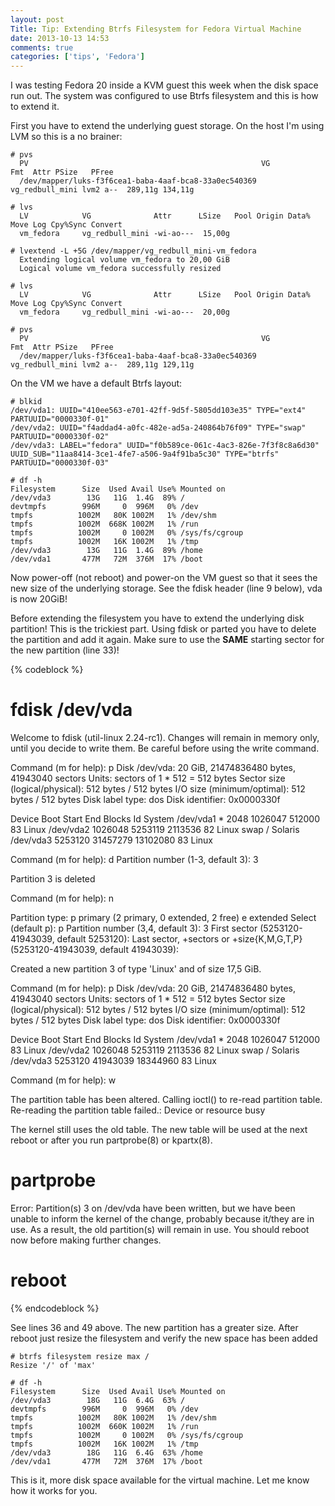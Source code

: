 ```yaml
---
layout: post
Title: Tip: Extending Btrfs Filesystem for Fedora Virtual Machine
date: 2013-10-13 14:53
comments: true
categories: ['tips', 'Fedora']
---
```


I was testing Fedora 20 inside a KVM guest this week when the disk
space run out. The system was configured to use Btrfs filesystem and this is how
to extend it.

First you have to extend the underlying guest storage. On the host I'm using LVM
so this is a no brainer:

    # pvs
      PV                                                    VG              Fmt  Attr PSize   PFree  
      /dev/mapper/luks-f3f6cea1-baba-4aaf-bca8-33a0ec540369 vg_redbull_mini lvm2 a--  289,11g 134,11g

    # lvs
      LV            VG              Attr      LSize   Pool Origin Data%  Move Log Cpy%Sync Convert
      vm_fedora     vg_redbull_mini -wi-ao---  15,00g                                             

    # lvextend -L +5G /dev/mapper/vg_redbull_mini-vm_fedora 
      Extending logical volume vm_fedora to 20,00 GiB
      Logical volume vm_fedora successfully resized

    # lvs
      LV            VG              Attr      LSize   Pool Origin Data%  Move Log Cpy%Sync Convert
      vm_fedora     vg_redbull_mini -wi-ao---  20,00g                                             

    # pvs
      PV                                                    VG              Fmt  Attr PSize   PFree  
      /dev/mapper/luks-f3f6cea1-baba-4aaf-bca8-33a0ec540369 vg_redbull_mini lvm2 a--  289,11g 129,11g


On the VM we have a default Btrfs layout:

    # blkid
    /dev/vda1: UUID="410ee563-e701-42ff-9d5f-5805dd103e35" TYPE="ext4" PARTUUID="0000330f-01" 
    /dev/vda2: UUID="f4addad4-a0fc-482e-ad5a-240864b76f09" TYPE="swap" PARTUUID="0000330f-02" 
    /dev/vda3: LABEL="fedora" UUID="f0b589ce-061c-4ac3-826e-7f3f8c8a6d30" UUID_SUB="11aa8414-3ce1-4fe7-a506-9a4f91ba5c30" TYPE="btrfs" PARTUUID="0000330f-03" 

    # df -h
    Filesystem      Size  Used Avail Use% Mounted on
    /dev/vda3        13G   11G  1.4G  89% /
    devtmpfs        996M     0  996M   0% /dev
    tmpfs          1002M   80K 1002M   1% /dev/shm
    tmpfs          1002M  668K 1002M   1% /run
    tmpfs          1002M     0 1002M   0% /sys/fs/cgroup
    tmpfs          1002M   16K 1002M   1% /tmp
    /dev/vda3        13G   11G  1.4G  89% /home
    /dev/vda1       477M   72M  376M  17% /boot


Now power-off (not reboot) and power-on the VM guest so that it sees the new size
of the underlying storage. See the fdisk header (line 9 below), vda is now 20GiB!

Before extending the filesystem you have to extend the underlying disk partition! This is the
trickiest part. Using fdisk or parted you have to delete the partition and add it again.
Make sure to use the **SAME** starting sector for the new partition (line 33)!

{% codeblock %}
# fdisk /dev/vda

Welcome to fdisk (util-linux 2.24-rc1).
Changes will remain in memory only, until you decide to write them.
Be careful before using the write command.


Command (m for help): p
Disk /dev/vda: 20 GiB, 21474836480 bytes, 41943040 sectors
Units: sectors of 1 * 512 = 512 bytes
Sector size (logical/physical): 512 bytes / 512 bytes
I/O size (minimum/optimal): 512 bytes / 512 bytes
Disk label type: dos
Disk identifier: 0x0000330f

Device    Boot     Start       End   Blocks  Id System
/dev/vda1 *         2048   1026047   512000  83 Linux
/dev/vda2        1026048   5253119  2113536  82 Linux swap / Solaris
/dev/vda3        5253120  31457279 13102080  83 Linux

Command (m for help): d
Partition number (1-3, default 3): 3

Partition 3 is deleted

Command (m for help): n

Partition type:
   p   primary (2 primary, 0 extended, 2 free)
   e   extended
Select (default p): p
Partition number (3,4, default 3): 3
First sector (5253120-41943039, default 5253120): 
Last sector, +sectors or +size{K,M,G,T,P} (5253120-41943039, default 41943039): 

Created a new partition 3 of type 'Linux' and of size 17,5 GiB.

Command (m for help): p
Disk /dev/vda: 20 GiB, 21474836480 bytes, 41943040 sectors
Units: sectors of 1 * 512 = 512 bytes
Sector size (logical/physical): 512 bytes / 512 bytes
I/O size (minimum/optimal): 512 bytes / 512 bytes
Disk label type: dos
Disk identifier: 0x0000330f

Device    Boot     Start       End   Blocks  Id System
/dev/vda1 *         2048   1026047   512000  83 Linux
/dev/vda2        1026048   5253119  2113536  82 Linux swap / Solaris
/dev/vda3        5253120  41943039 18344960  83 Linux

Command (m for help): w

The partition table has been altered.
Calling ioctl() to re-read partition table.
Re-reading the partition table failed.: Device or resource busy

The kernel still uses the old table. The new table will be used at the next reboot or after you run partprobe(8) or kpartx(8).

# partprobe
Error: Partition(s) 3 on /dev/vda have been written, but we have been unable to inform the kernel of the change, probably because it/they are in use.  As a result, the old partition(s) will remain in use.  You should reboot now before making further changes.

# reboot
{% endcodeblock %}


See lines 36 and 49 above. The new partition has a greater size.
After reboot just resize the filesystem and verify the new space has been added

    # btrfs filesystem resize max /
    Resize '/' of 'max'
    
    # df -h
    Filesystem      Size  Used Avail Use% Mounted on
    /dev/vda3        18G   11G  6.4G  63% /
    devtmpfs        996M     0  996M   0% /dev
    tmpfs          1002M   80K 1002M   1% /dev/shm
    tmpfs          1002M  660K 1002M   1% /run
    tmpfs          1002M     0 1002M   0% /sys/fs/cgroup
    tmpfs          1002M   16K 1002M   1% /tmp
    /dev/vda3        18G   11G  6.4G  63% /home
    /dev/vda1       477M   72M  376M  17% /boot


This is it, more disk space available for the virtual machine. Let me know how it works
for you.
